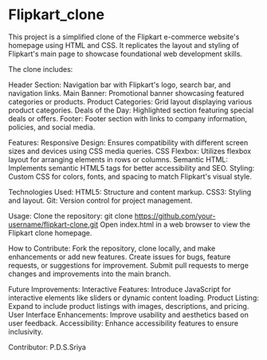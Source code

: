 # Flipkart_clone
This project is a simplified clone of the Flipkart e-commerce website's homepage using HTML and CSS. It replicates the layout and styling of Flipkart's main page to showcase foundational web development skills. 

 The clone includes:

Header Section: Navigation bar with Flipkart's logo, search bar, and navigation links.
Main Banner: Promotional banner showcasing featured categories or products.
Product Categories: Grid layout displaying various product categories.
Deals of the Day: Highlighted section featuring special deals or offers.
Footer: Footer section with links to company information, policies, and social media.


Features:
Responsive Design: Ensures compatibility with different screen sizes and devices using CSS media queries.
CSS Flexbox: Utilizes flexbox layout for arranging elements in rows or columns.
Semantic HTML: Implements semantic HTML5 tags for better accessibility and SEO.
Styling: Custom CSS for colors, fonts, and spacing to match Flipkart's visual style.


Technologies Used:
HTML5: Structure and content markup.
CSS3: Styling and layout.
Git: Version control for project management.


Usage:
Clone the repository: git clone https://github.com/your-username/flipkart-clone.git
Open index.html in a web browser to view the Flipkart clone homepage.


How to Contribute:
Fork the repository, clone locally, and make enhancements or add new features.
Create issues for bugs, feature requests, or suggestions for improvement.
Submit pull requests to merge changes and improvements into the main branch.


Future Improvements:
Interactive Features: Introduce JavaScript for interactive elements like sliders or dynamic content loading.
Product Listing: Expand to include product listings with images, descriptions, and pricing.
User Interface Enhancements: Improve usability and aesthetics based on user feedback.
Accessibility: Enhance accessibility features to ensure inclusivity.


Contributor:
P.D.S.Sriya

